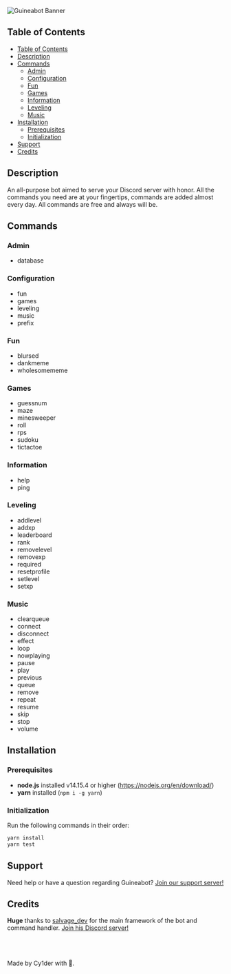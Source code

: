 ![Guineabot Banner](https://cdn.discordapp.com/attachments/798689993761488966/802216129471840296/banner.png)

## Table of Contents

- [Table of Contents](#table-of-contents)
- [Description](#description)
- [Commands](#commands)
  - [Admin](#admin)
  - [Configuration](#configuration)
  - [Fun](#fun)
  - [Games](#games)
  - [Information](#information)
  - [Leveling](#leveling)
  - [Music](#music)
- [Installation](#installation)
  - [Prerequisites](#prerequisites)
  - [Initialization](#initialization)
- [Support](#support)
- [Credits](#credits)

## Description

An all-purpose bot aimed to serve your Discord server with honor. All the commands you need are at your fingertips, commands are added almost every day. All commands are free and always will be.

## Commands

### Admin

- database

### Configuration

- fun
- games
- leveling
- music
- prefix

### Fun

- blursed
- dankmeme
- wholesomememe

### Games

- guessnum
- maze
- minesweeper
- roll
- rps
- sudoku
- tictactoe

### Information

- help
- ping

### Leveling

- addlevel
- addxp
- leaderboard
- rank
- removelevel
- removexp
- required
- resetprofile
- setlevel
- setxp

### Music

- clearqueue
- connect
- disconnect
- effect
- loop
- nowplaying
- pause
- play
- previous
- queue
- remove
- repeat
- resume
- skip
- stop
- volume

## Installation

### Prerequisites

- **node.js** installed v14.15.4 or higher (https://nodejs.org/en/download/)
- **yarn** installed (`npm i -g yarn`)

### Initialization

Run the following commands in their order:

```cmd
yarn install
yarn test
```

## Support

Need help or have a question regarding Guineabot? [Join our support server!](https://discord.gg/6KpZhR3SRP)

## Credits

**Huge** thanks to [salvage_dev](https://www.youtube.com/channel/UC7-pjRSGoNEMoIujwOH2Mhw) for the main framework of the bot and command handler. [Join his Discord server!](https://discord.gg/3ucGCpa)

\
\
\
Made by Cy1der with 💖.
